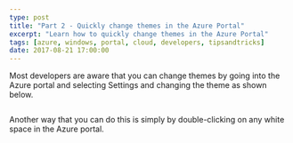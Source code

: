```yaml
---
type: post
title: "Part 2 - Quickly change themes in the Azure Portal"
excerpt: "Learn how to quickly change themes in the Azure Portal"
tags: [azure, windows, portal, cloud, developers, tipsandtricks]
date: 2017-08-21 17:00:00
---
```



Most developers are aware that you can change themes by going into the Azure portal and selecting Settings and changing the theme as shown below. 

<img :src="$withBase('/files/azureportalsettings.png')">

Another way that you can do this is simply by double-clicking on any white space in the Azure portal.

<img :src="$withBase('/files/azuretip2.gif')">
